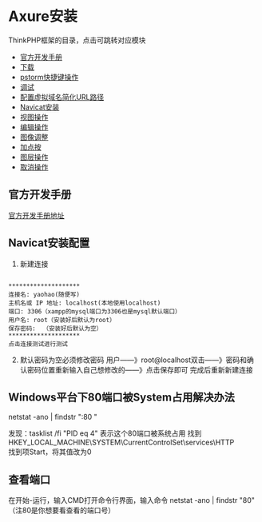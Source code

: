 # Axure安装

ThinkPHP框架的目录，点击可跳转对应模块

* [官方开发手册](#官方开发手册)
* [下载](#工具箱)
* [pstorm快捷键操作](#pstorm快捷键操作)
* [调试](#调试)
* [ 配置虚拟域名简化URL路径](#配置虚拟域名简化URL路径)
* [Navicat安装](#Navicat安装)
* [视图操作](#视图操作)
* [编辑操作](#编辑操作)
* [图像调整](#图像调整)
* [加点按](#加点按)
* [图层操作](#图层操作)
* [取消操作](#取消操作)

## 官方开发手册


[官方开发手册地址](https://www.kancloud.cn/manual/thinkphp5_1/353946)


## Navicat安装配置
1. 新建连接

```

********************
连接名: yaohao(随便写)
主机名或 IP 地址: localhost(本地使用localhost)
端口: 3306（xampp的mysql端口为3306也是mysql默认端口）
用户名: root（安装好后默认为root）
保存密码:  （安装好后默认为空）
********************
点击连接测试进行测试

```
2. 默认密码为空必须修改密码
用户——》root@localhost双击——》密码和确认密码位置重新输入自己想修改的——》点击保存即可  完成后重新新建连接

## Windows平台下80端口被System占用解决办法
netstat -ano | findstr ":80 "  

发现：tasklist /fi "PID eq 4"
表示这个80端口被系统占用
找到 HKEY_LOCAL_MACHINE\SYSTEM\CurrentControlSet\services\HTTP  
找到项Start，将其值改为0

## 查看端口
在开始-运行，输入CMD打开命令行界面，输入命令
netstat -ano | findstr "80" （注80是你想要看查看的端口号）




